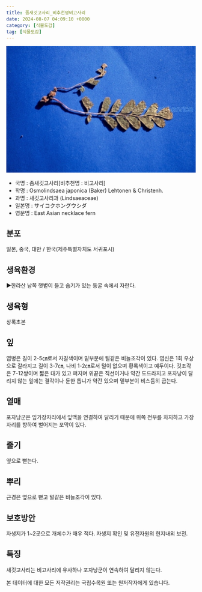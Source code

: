 ```yaml
---
title: 좀새깃고사리_비추천명비고사리
date: 2024-08-07 04:09:10 +0800
category: [식물도감]
tag: [식물도감]
---
```




![좀새깃고사리[비추천명 : 비고사리]](/assets/img/fileUpload/plants/basic/Lindsaeaceae/Lindsaea/3155/1_th2.JPG)
- 국명 : 좀새깃고사리[비추천명 : 비고사리]
- 학명 : Osmolindsaea japonica (Baker) Lehtonen & Christenh.
- 과명 : 새깃고사리과 (Lindsaeaceae)
- 일본명 : サイコクホングウシダ
- 영문명 : East Asian necklace fern


## 분포
일본, 중국, 대만 / 한국(제주특별자치도 서귀포시) 
## 생육환경
▶한라산 남쪽 햇볕이 들고 습기가 있는 동굴 속에서 자란다.
## 생육형
상록초본
## 잎
엽병은 길이 2-5㎝로서 자갈색이며 밑부분에 털같은 비늘조각이 있다. 엽신은 1회 우상으로 갈라지고 길이 3-7㎝, 나비 1-2㎝로서 털이 없으며 황록색이고 예두이다. 깃조각은 7-12쌍이며 짧은 대가 있고 퍼지며 위끝은 직선이거나 약간 도드라지고 포자낭이 달리지 않는 잎에는 결각이나 둔한 톱니가 약간 있으며 밑부분이 비스듬히 굽는다.
## 열매
포자낭군은 잎가장자리에서 잎맥을 연결하여 달리기 때문에 위쪽 전부를 차지하고 가장자리를 향하여 벌어지는 포막이 있다.
## 줄기
옆으로 뻗는다.
## 뿌리
근경은 옆으로 뻗고 털같은 비늘조각이 있다.
## 보호방안
자생지가 1~2곳으로 개체수가 매우 적다. 자생지 확인 및 유전자원의 현지내외 보전.
## 특징
새깃고사리는 비고사리에 유사하나 포자낭군이 연속하여 달리지 않는다.






본 데이터에 대한 모든 저작권리는 국립수목원 또는 원저작자에게 있습니다.

